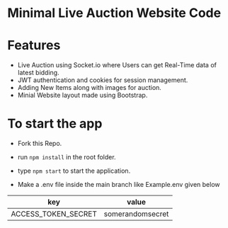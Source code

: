 # Minimal Live Auction Website Code

# Features
* Live Auction using Socket.io where Users can get Real-Time data of latest bidding.
* JWT authentication and cookies for session management.
* Adding New Items along with images for auction.
* Minial Website layout made using Bootstrap.

# To start the app
* Fork this Repo.
* run ```npm install``` in the root folder.
* type ```npm start``` to start the application.

* Make a .env file inside the main branch like Example.env given below

| key | value  |
|---------------------|------------------|
| ACCESS_TOKEN_SECRET | somerandomsecret  |
